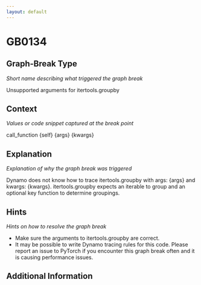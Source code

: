 ```yaml
---
layout: default
---
```

# GB0134

## Graph-Break Type
*Short name describing what triggered the graph break*

Unsupported arguments for itertools.groupby

## Context
*Values or code snippet captured at the break point*

call_function {self} {args} {kwargs}

## Explanation
*Explanation of why the graph break was triggered*

Dynamo does not know how to trace itertools.groupby with args: {args} and kwargs: {kwargs}. itertools.groupby expects an iterable to group and an optional key function to determine groupings.

## Hints
*Hints on how to resolve the graph break*

- Make sure the arguments to itertools.groupby are correct.
- It may be possible to write Dynamo tracing rules for this code. Please report an issue to PyTorch if you encounter this graph break often and it is causing performance issues.


## Additional Information

<!-- ADDITIONAL INFORMATION START - Add custom information below this line -->

<!-- ADDITIONAL INFORMATION END -->

